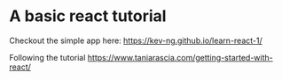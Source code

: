 # A basic react tutorial
Checkout the simple app here: https://kev-ng.github.io/learn-react-1/

Following the tutorial https://www.taniarascia.com/getting-started-with-react/
